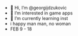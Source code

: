 - 👋 Hi, I’m @georgijdzukovic
- 👀 I’m interested in game apps
- 🌱 I’m currently learning inst
- i happy man man, no woman
- FEB 9 - 18
